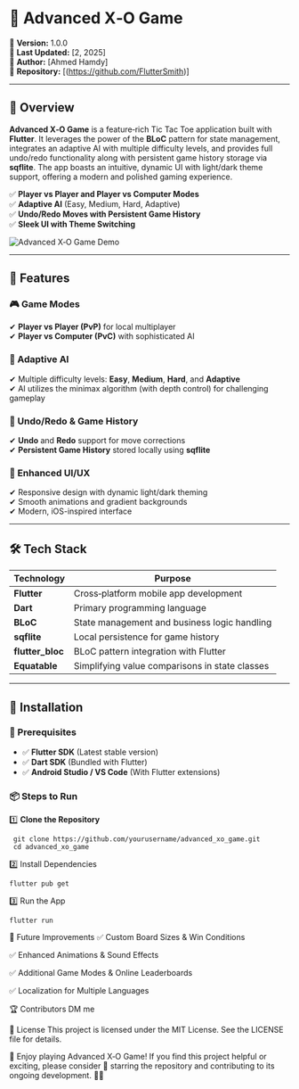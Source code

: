 # 🧩 Advanced X‑O Game

📌 **Version:** 1.0.0  
📅 **Last Updated:** [2, 2025]  
👤 **Author:** [Ahmed Hamdy]  
🔗 **Repository:** [(https://github.com/FlutterSmith)]

---

## 📖 Overview

**Advanced X‑O Game** is a feature‑rich Tic Tac Toe application built with **Flutter**. It leverages the power of the **BLoC** pattern for state management, integrates an adaptive AI with multiple difficulty levels, and provides full undo/redo functionality along with persistent game history storage via **sqflite**. The app boasts an intuitive, dynamic UI with light/dark theme support, offering a modern and polished gaming experience.

✅ **Player vs Player and Player vs Computer Modes**  
✅ **Adaptive AI** (Easy, Medium, Hard, Adaptive)  
✅ **Undo/Redo Moves with Persistent Game History**  
✅ **Sleek UI with Theme Switching**

![Advanced X‑O Game Demo](https://media.giphy.com/media/tidaas6CGwqrcdtHz3/giphy.gif?cid=790b761126pc7x5gfnp1dwr940qmc6013pecz9mciuxco2gd&ep=v1_gifs_search&rid=giphy.gif&ct=g)

---

## 🚀 Features

### 🎮 Game Modes  
✔ **Player vs Player (PvP)** for local multiplayer  
✔ **Player vs Computer (PvC)** with sophisticated AI

### 🤖 Adaptive AI  
✔ Multiple difficulty levels: **Easy**, **Medium**, **Hard**, and **Adaptive**  
✔ AI utilizes the minimax algorithm (with depth control) for challenging gameplay

### 🔄 Undo/Redo & Game History  
✔ **Undo** and **Redo** support for move corrections  
✔ **Persistent Game History** stored locally using **sqflite**

### 🎨 Enhanced UI/UX  
✔ Responsive design with dynamic light/dark theming  
✔ Smooth animations and gradient backgrounds  
✔ Modern, iOS-inspired interface

---

## 🛠️ Tech Stack

| Technology         | Purpose                                           |
|--------------------|---------------------------------------------------|
| **Flutter**        | Cross‑platform mobile app development             |
| **Dart**           | Primary programming language                      |
| **BLoC**           | State management and business logic handling      |
| **sqflite**        | Local persistence for game history                |
| **flutter_bloc**   | BLoC pattern integration with Flutter             |
| **Equatable**      | Simplifying value comparisons in state classes      |

---

## 🚀 Installation

### 📌 Prerequisites  
- ✅ **Flutter SDK** (Latest stable version)  
- ✅ **Dart SDK** (Bundled with Flutter)  
- ✅ **Android Studio / VS Code** (With Flutter extensions)

### 📦 Steps to Run

1️⃣ **Clone the Repository**  
  ```
   git clone https://github.com/yourusername/advanced_xo_game.git
   cd advanced_xo_game

```
2️⃣ Install Dependencies
```
flutter pub get
```
3️⃣ Run the App
```
flutter run
```

📌 Future Improvements
✅ Custom Board Sizes & Win Conditions

✅ Enhanced Animations & Sound Effects

✅ Additional Game Modes & Online Leaderboards

✅ Localization for Multiple Languages

🏆 Contributors
DM me

📝 License
This project is licensed under the MIT License. See the LICENSE file for details.

📢 Enjoy playing Advanced X‑O Game! If you find this project helpful or exciting, please consider 🌟 starring the repository and contributing to its ongoing development. 🚀🔥
